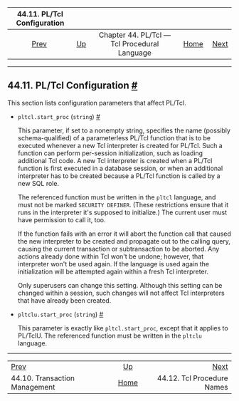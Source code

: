 <!--?xml version="1.0" encoding="UTF-8" standalone="no"?-->

|                    44.11. PL/Tcl Configuration                   |                                                                 |                                              |                                                       |                                                            |
| :--------------------------------------------------------------: | :-------------------------------------------------------------- | :------------------------------------------: | ----------------------------------------------------: | ---------------------------------------------------------: |
| [Prev](pltcl-transactions.html "44.10. Transaction Management")  | [Up](pltcl.html "Chapter 44. PL/Tcl — Tcl Procedural Language") | Chapter 44. PL/Tcl — Tcl Procedural Language | [Home](index.html "PostgreSQL 17devel Documentation") |  [Next](pltcl-procnames.html "44.12. Tcl Procedure Names") |

***

## 44.11. PL/Tcl Configuration [#](#PLTCL-CONFIG)

This section lists configuration parameters that affect PL/Tcl.

*   `pltcl.start_proc` (`string`) [#](#GUC-PLTCL-START-PROC)

    This parameter, if set to a nonempty string, specifies the name (possibly schema-qualified) of a parameterless PL/Tcl function that is to be executed whenever a new Tcl interpreter is created for PL/Tcl. Such a function can perform per-session initialization, such as loading additional Tcl code. A new Tcl interpreter is created when a PL/Tcl function is first executed in a database session, or when an additional interpreter has to be created because a PL/Tcl function is called by a new SQL role.

    The referenced function must be written in the `pltcl` language, and must not be marked `SECURITY DEFINER`. (These restrictions ensure that it runs in the interpreter it's supposed to initialize.) The current user must have permission to call it, too.

    If the function fails with an error it will abort the function call that caused the new interpreter to be created and propagate out to the calling query, causing the current transaction or subtransaction to be aborted. Any actions already done within Tcl won't be undone; however, that interpreter won't be used again. If the language is used again the initialization will be attempted again within a fresh Tcl interpreter.

    Only superusers can change this setting. Although this setting can be changed within a session, such changes will not affect Tcl interpreters that have already been created.

*   `pltclu.start_proc` (`string`) [#](#GUC-PLTCLU-START-PROC)

    This parameter is exactly like `pltcl.start_proc`, except that it applies to PL/TclU. The referenced function must be written in the `pltclu` language.

***

|                                                                  |                                                                 |                                                            |
| :--------------------------------------------------------------- | :-------------------------------------------------------------: | ---------------------------------------------------------: |
| [Prev](pltcl-transactions.html "44.10. Transaction Management")  | [Up](pltcl.html "Chapter 44. PL/Tcl — Tcl Procedural Language") |  [Next](pltcl-procnames.html "44.12. Tcl Procedure Names") |
| 44.10. Transaction Management                                    |      [Home](index.html "PostgreSQL 17devel Documentation")      |                                 44.12. Tcl Procedure Names |
